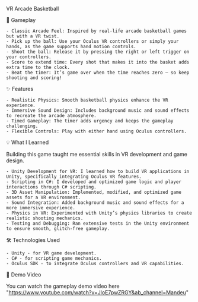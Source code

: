 VR Arcade Basketball

🎯 Gameplay

    - Classic Arcade Feel: Inspired by real-life arcade basketball games but with a VR twist.
    - Pick up the ball: Use your Oculus VR controllers or simply your hands, as the game supports hand motion controls.
    - Shoot the ball: Release it by pressing the right or left trigger on your controllers.
    - Score to extend time: Every shot that makes it into the basket adds extra time to the clock.
    - Beat the timer: It’s game over when the time reaches zero – so keep shooting and scoring!

✨ Features

    - Realistic Physics: Smooth basketball physics enhance the VR experience.
    - Immersive Sound Design: Includes background music and sound effects to recreate the arcade atmosphere.
    - Timed Gameplay: The timer adds urgency and keeps the gameplay challenging.
    - Flexible Controls: Play with either hand using Oculus controllers.

💡 What I Learned

Building this game taught me essential skills in VR development and game design.

    - Unity Development for VR: I learned how to build VR applications in Unity, specifically integrating Oculus VR features.
    - Scripting in C#: I developed and optimized game logic and player interactions through C# scripting.
    - 3D Asset Manipulation: Implemented, modified, and optimized game assets for a VR environment.
    - Sound Integration: Added background music and sound effects for a more immersive experience.
    - Physics in VR: Experimented with Unity’s physics libraries to create realistic shooting mechanics.
    - Testing and Debugging: Ran extensive tests in the Unity environment to ensure smooth, glitch-free gameplay.

🛠️ Technologies Used

    - Unity - for VR game development.
    - C# - for scripting game mechanics.
    - Oculus SDK - to integrate Oculus controllers and VR capabilities.

🎥 Demo Video

You can watch the gameplay demo video here "https://www.youtube.com/watch?v=JloE7pwZRGY&ab_channel=Mandeu"
